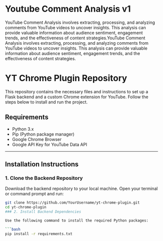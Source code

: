 Youtube Comment Analysis v1
==============================

YouTube Comment Analysis involves extracting, processing, and analyzing comments from YouTube videos to uncover insights. This analysis can provide valuable information about audience sentiment, engagement trends, and the effectiveness of content strategies.YouTube Comment Analysis involves extracting, processing, and analyzing comments from YouTube videos to uncover insights. This analysis can provide valuable information about audience sentiment, engagement trends, and the effectiveness of content strategies.

# YT Chrome Plugin Repository

This repository contains the necessary files and instructions to set up a Flask backend and a custom Chrome extension for YouTube. Follow the steps below to install and run the project.

## Requirements
- Python 3.x
- Pip (Python package manager)
- Google Chrome Browser
- Google API Key for YouTube Data API

---

## Installation Instructions

### 1. Clone the Backend Repository
Download the backend repository to your local machine. Open your terminal or command prompt and run:
```bash
git clone https://github.com/YourUsername/yt-chrome-plugin.git
cd yt-chrome-plugin
### 2. Install Backend Dependencies

Use the following command to install the required Python packages:

```bash
pip install -r requirements.txt


